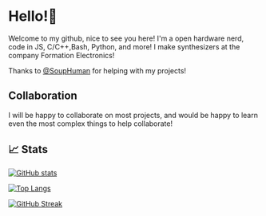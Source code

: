# Hello!👋
Welcome to my github, nice to see you here! I'm a open hardware nerd, code in JS, C/C++,Bash, Python, and more! I make synthesizers at the company Formation Electronics!

Thanks to [@SoupHuman](https://github.com/SoupHuman) for helping with my projects!

## Collaboration
I will be happy to collaborate on most projects, and would be happy to learn even the most complex things to help collaborate!

## 📈 Stats

[![GitHub stats](https://github-readme-stats.vercel.app/api?username=electron271&show_icons=true&theme=synthwave&include_all_commits=true)](https://github.com/electron271/electron271)

[![Top Langs](https://github-readme-stats.vercel.app/api/top-langs/?username=electron271&langs_count=10&exclude_repo=archive&layout=compact)](https://github.com/electron271/electron271)

[![GitHub Streak](http://github-readme-streak-stats.herokuapp.com?user=electron271&theme=synthwave)](https://git.io/streak-stats)



